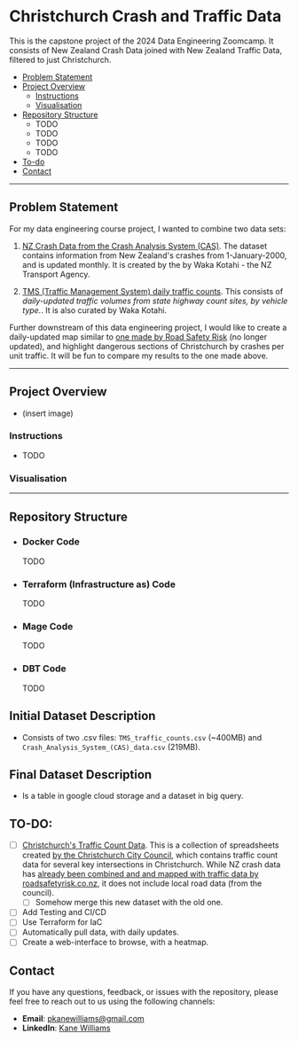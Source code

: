 # Christchurch Crash and Traffic Data
This is the capstone project of the 2024 Data Engineering Zoomcamp. It consists of New Zealand Crash Data joined with New Zealand Traffic Data, filtered to just Christchurch.
  - [Problem Statement](#problem-statement)
  - [Project Overview](#project-overview)
    - [Instructions](#instructions)
    - [Visualisation](#visualisation)
  - [Repository Structure](#repository-structure)
    - TODO
    - TODO
    - TODO
    - TODO
  - [To-do](#to-do)
  - [Contact](#contact)

***
## Problem Statement
For my data engineering course project, I wanted to combine two data sets:

 1) [NZ Crash Data from the Crash Analysis System (CAS)](https://catalogue.data.govt.nz/dataset/crash-analysis-system-cas-data5). The dataset contains information from New Zealand's crashes from 1-January-2000, and is updated monthly. It is created by the by Waka Kotahi - the NZ Transport Agency. 

 2) [TMS (Traffic Management System) daily traffic counts](https://opendata-nzta.opendata.arcgis.com/datasets/9cb86b342f2d4f228067a7437a7f7313). This consists of *daily-updated traffic volumes from state highway count sites, by vehicle type.*. It is also curated by Waka Kotahi.

Further downstream of this data engineering project, I would like to create a daily-updated map similar to [one made by Road Safety Risk](https://roadsafetyrisk.co.nz/maps/heat-maps#Canterbury) (no longer updated), and highlight dangerous sections of Christchurch by crashes per unit traffic. It will be fun to compare my results to the one made above.

***

## Project Overview

 - (insert image)

### Instructions

  - TODO

### Visualisation  
***

## Repository Structure

- ### Docker Code
    TODO

- ### Terraform (Infrastructure as) Code
    TODO

- ### Mage Code
    TODO
  
- ### DBT Code
    TODO

## Initial Dataset Description

  - Consists of two .csv files: `TMS_traffic_counts.csv` (~400MB) and `Crash_Analysis_System_(CAS)_data.csv` (219MB).

## Final Dataset Description

-  Is a table in google cloud storage and a dataset in big query.

## TO-DO:

- [ ] [Christchurch's Traffic Count Data](https://drive.google.com/drive/folders/1dJXE9XieHTazo1JUo67h8M0rPMYl7gZe). This is a collection of spreadsheets created [by the Christchurch City Council](https://ccc.govt.nz/transport/improving-our-transport-and-roads/traffic-count-data), which contains traffic count data for several key intersections in Christchurch. While NZ crash data has [already been combined and and mapped with traffic data by roadsafetyrisk.co.nz](https://roadsafetyrisk.co.nz/maps/heat-maps#Canterbury), it does not include local road data (from the council).
  - [ ] Somehow merge this new dataset with the old one. 
- [ ] Add Testing and CI/CD
- [ ] Use Terraform for IaC
- [ ] Automatically pull data, with daily updates.
- [ ] Create a web-interface to browse, with a heatmap.

## Contact

If you have any questions, feedback, or issues with the repository, please feel free to reach out to us using the following channels:

- **Email**: pkanewilliams@gmail.com
- **LinkedIn**: [Kane Williams](https://www.linkedin.com/in/kane-williams01/)

